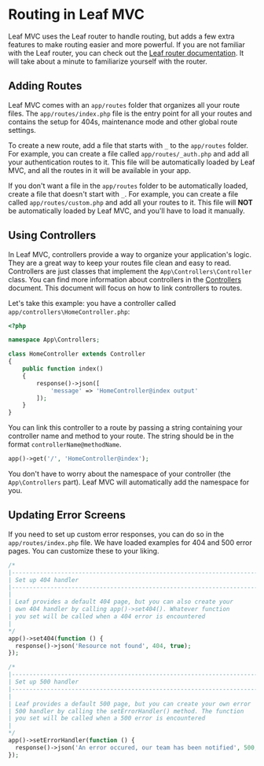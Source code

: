 # Routing in Leaf MVC

Leaf MVC uses the Leaf router to handle routing, but adds a few extra features to make routing easier and more powerful. If you are not familiar with the Leaf router, you can check out the [Leaf router documentation](/docs/routing). It will take about a minute to familiarize yourself with the router.

## Adding Routes

Leaf MVC comes with an `app/routes` folder that organizes all your route files. The `app/routes/index.php` file is the entry point for all your routes and contains the setup for 404s, maintenance mode and other global route settings.

To create a new route, add a file that starts with `_` to the `app/routes` folder. For example, you can create a file called `app/routes/_auth.php` and add all your authentication routes to it. This file will be automatically loaded by Leaf MVC, and all the routes in it will be available in your app.

If you don't want a file in the `app/routes` folder to be automatically loaded, create a file that doesn't start with `_`. For example, you can create a file called `app/routes/custom.php` and add all your routes to it. This file will **NOT** be automatically loaded by Leaf MVC, and you'll have to load it manually.

## Using Controllers

In Leaf MVC, controllers provide a way to organize your application's logic. They are a great way to keep your routes file clean and easy to read. Controllers are just classes that implement the `App\Controllers\Controller` class. You can find more information about controllers in the [Controllers](/docs/mvc/controllers) document. This document will focus on how to link controllers to routes.

Let's take this example: you have a controller called `app/controllers\HomeController.php`:

```php
<?php

namespace App\Controllers;

class HomeController extends Controller
{
    public function index()
    {
        response()->json([
            'message' => 'HomeController@index output'
        ]);
    }
}
```

You can link this controller to a route by passing a string containing your controller name and method to your route. The string should be in the format `controllerName@methodName`.

```php
app()->get('/', 'HomeController@index');
```

You don't have to worry about the namespace of your controller (the `App\Controllers` part). Leaf MVC will automatically add the namespace for you.

## Updating Error Screens

If you need to set up custom error responses, you can do so in the `app/routes/index.php` file. We have loaded examples for 404 and 500 error pages. You can customize these to your liking.

```php
/*
|--------------------------------------------------------------------------
| Set up 404 handler
|--------------------------------------------------------------------------
|
| Leaf provides a default 404 page, but you can also create your
| own 404 handler by calling app()->set404(). Whatever function
| you set will be called when a 404 error is encountered
|
*/
app()->set404(function () {
  response()->json('Resource not found', 404, true);
});

/*
|--------------------------------------------------------------------------
| Set up 500 handler
|--------------------------------------------------------------------------
|
| Leaf provides a default 500 page, but you can create your own error
| 500 handler by calling the setErrorHandler() method. The function
| you set will be called when a 500 error is encountered
|
*/
app()->setErrorHandler(function () {
  response()->json('An error occured, our team has been notified', 500, true);
});
```
